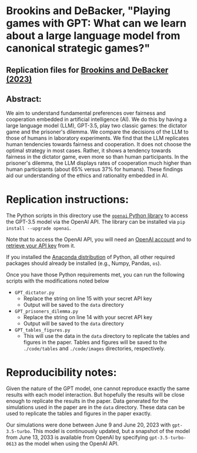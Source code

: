 # Brookins and DeBacker, "Playing games with GPT: What can we learn about a large language model from canonical strategic games?"
## Replication files for [Brookins and DeBacker (2023)](https://papers.ssrn.com/sol3/papers.cfm?abstract_id=4493398)

## Abstract:
We aim to understand fundamental preferences over fairness and cooperation embedded in artificial intelligence (AI). We do this by having a large language model (LLM), GPT-3.5, play two classic games: the dictator game and the prisoner's dilemma. We compare the decisions of the LLM to those of humans in laboratory experiments. We find that the LLM replicates human tendencies towards fairness and cooperation. It does not choose the optimal strategy in most cases. Rather, it shows a tendency towards fairness in the dictator game, even more so than human participants. In the prisoner's dilemma, the LLM displays rates of cooperation much higher than human participants (about 65% versus 37% for humans). These findings aid our understanding of the ethics and rationality embedded in AI.

# Replication instructions:

The Python scripts in this directory use the [`openai` Python library](https://github.com/openai/openai-python) to access the GPT-3.5 model via the OpenAI API.  The library can be installed via `pip install --upgrade openai`.

Note that to access the OpenAI API, you will need an [OpenAI account](https://platform.openai.com/signup) and to [retrieve your API key](https://help.openai.com/en/articles/4936850-where-do-i-find-my-secret-api-key) from it.

If you installed the [Anaconda distribution](https://www.anaconda.com/download) of Python, all other required packages should already be installed (e.g., Numpy, Pandas, `os`).

Once you have those Python requirements met, you can run the following scripts with the modifications noted below
* `GPT_dictator.py`
  * Replace the string on line 15 with your secret API key
  * Output will be saved to the `data` directory
* `GPT_prisoners_dilemma.py`
  * Replace the string on line 14 with your secret API key
  * Output will be saved to the `data` directory
* `GPT_tables_figures.py`
  * This will use the data in the `data` directory to replicate the tables and figures in the paper.  Tables and figures will be saved to the `./code/tables` and `./code/images` directories, respectively.

# Reproducibility notes:
Given the nature of the GPT model, one cannot reproduce exactly the same results with each model interaction.  But hopefully the results will be close enough to replicate the results in the paper.  Data generated for the simulations used in the paper are in the `data` directory. These data can be used to replicate the tables and figures in the paper exactly.

Our simulations were done between June 9 and June 20, 2023 with `gpt-3.5-turbo`. This model is continuously updated, but a snapshot of the model from June 13, 2033 is available from OpenAI by specifying `gpt-3.5-turbo-0613` as the model when using the OpenAI API.